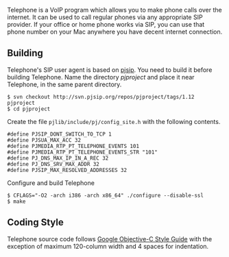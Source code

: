 Telephone is a VoIP program which allows you to make phone calls over
the internet. It can be used to call regular phones via any
appropriate SIP provider. If your office or home phone works via SIP,
you can use that phone number on your Mac anywhere you have decent
internet connection.

Building
--------

Telephone's SIP user agent is based on [pjsip][]. You need to build it
before building Telephone. Name the directory _pjproject_ and place it
near Telephone, in the same parent directory.

  [pjsip]: http://www.pjsip.org/

    $ svn checkout http://svn.pjsip.org/repos/pjproject/tags/1.12 pjproject
    $ cd pjproject

Create the file `pjlib/include/pj/config_site.h` with the following
contents.

    #define PJSIP_DONT_SWITCH_TO_TCP 1
    #define PJSUA_MAX_ACC 32
    #define PJMEDIA_RTP_PT_TELEPHONE_EVENTS 101
    #define PJMEDIA_RTP_PT_TELEPHONE_EVENTS_STR "101"
    #define PJ_DNS_MAX_IP_IN_A_REC 32
    #define PJ_DNS_SRV_MAX_ADDR 32
    #define PJSIP_MAX_RESOLVED_ADDRESSES 32

Configure and build Telephone    

    $ CFLAGS="-O2 -arch i386 -arch x86_64" ./configure --disable-ssl
    $ make

Coding Style
------------

Telephone source code follows [Google Objective-C Style Guide][coding_style]
with the exception of maximum 120-column width and 4 spaces for indentation.

  [coding_style]: http://google-styleguide.googlecode.com/svn/trunk/objcguide.xml
